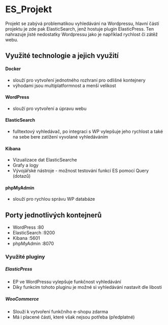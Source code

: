 # ES_Projekt
Projekt se zabývá problematikou vyhledávání na Wordpressu, hlavní částí projektu je zde pak ElasticSearch, jenž hostuje plugin ElasticPress. Ten nahrazuje jisté nedostatky Wordpressu jako je například rychlost či zátěž webu.
## Využité technologie a jejich využití
#### Docker
* slouží pro vytvoření jednotného rozhraní pro odlišné kontejnery
* výhodami jsou multiplatformnost a menší velikost
#### WordPress
* slouží pro vytvoření a úpravu webu
#### ElasticSearch
* fulltextový vyhledávač, po integraci s WP vylepšuje jeho rychlost a také na sebe bere zatížení vyvolané vyhledáváním
#### Kibana
* Vizualizace dat ElasticSearche
* Grafy a logy
* Vývojářské nástroje - možnost testování funkcí ES pomocí Query (dotazů)
#### phpMyAdmin
* slouží pro rychlou správu WP databáze
## Porty jednotlivých kontejnerů
* WordPress :80
* ElasticSearch :9200
* Kibana  :5601
* phpMyAdmin  :8070

### Využité pluginy
##### ElasticPress
* EP ve WordPressu vylepšuje funkčnost vyhledávání
* Díky funkcím tohoto pluginu je možné si vyhledávání nastavit dle libosti
##### WooCommerce
* Slouží k vytvoření funkčního e-shopu zdarma
* Má i placené části, které však nejsou potřeba (předplatné)
